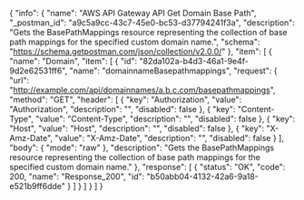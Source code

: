 {
  "info": {
    "name": "AWS API Gateway API Get Domain Base Path",
    "_postman_id": "a9c5a9cc-43c7-45e0-bc53-d37794241f3a",
    "description": "Gets the BasePathMappings resource representing the collection of base path mappings for the specified custom domain name.",
    "schema": "https://schema.getpostman.com/json/collection/v2.0.0/"
  },
  "item": [
    {
      "name": "Domain",
      "item": [
        {
          "id": "82da102a-b4d3-46a1-9e4f-9d2e62531ff6",
          "name": "domainnameBasepathmappings",
          "request": {
            "url": "http://example.com/api/domainnames/a.b.c.com/basepathmappings",
            "method": "GET",
            "header": [
              {
                "key": "Authorization",
                "value": "Authorization",
                "description": "",
                "disabled": false
              },
              {
                "key": "Content-Type",
                "value": "Content-Type",
                "description": "",
                "disabled": false
              },
              {
                "key": "Host",
                "value": "Host",
                "description": "",
                "disabled": false
              },
              {
                "key": "X-Amz-Date",
                "value": "X-Amz-Date",
                "description": "",
                "disabled": false
              }
            ],
            "body": {
              "mode": "raw"
            },
            "description": "Gets the BasePathMappings resource representing the collection of base path mappings for the specified custom domain name."
          },
          "response": [
            {
              "status": "OK",
              "code": 200,
              "name": "Response_200",
              "id": "b50abb04-4132-42a6-9a18-e521b9ff6dde"
            }
          ]
        }
      ]
    }
  ]
}